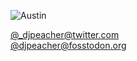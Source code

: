 ![Austin](https://hugo-digitalocean-demo-wnbb8.ondigitalocean.app/img/hello.jpg)

<a rel="me" href="https://twitter.com/_djpeacher">@_djpeacher@twitter.com</a>
<br>
<a rel="me" href="https://fosstodon.org/@djpeacher">@djpeacher@fosstodon.org</a>
